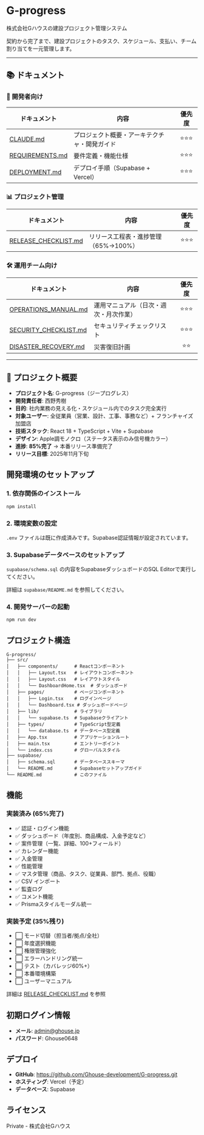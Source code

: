 # G-progress

株式会社Gハウスの建設プロジェクト管理システム

契約から完了まで、建設プロジェクトのタスク、スケジュール、支払い、チーム割り当てを一元管理します。

---

## 📚 ドキュメント

### 📖 開発者向け

| ドキュメント | 内容 | 優先度 |
|------------|------|:------:|
| [CLAUDE.md](./CLAUDE.md) | プロジェクト概要・アーキテクチャ・開発ガイド | ⭐⭐⭐ |
| [REQUIREMENTS.md](./REQUIREMENTS.md) | 要件定義・機能仕様 | ⭐⭐⭐ |
| [DEPLOYMENT.md](./DEPLOYMENT.md) | デプロイ手順（Supabase + Vercel） | ⭐⭐⭐ |

### 📊 プロジェクト管理

| ドキュメント | 内容 | 優先度 |
|------------|------|:------:|
| [RELEASE_CHECKLIST.md](./RELEASE_CHECKLIST.md) | リリース工程表・進捗管理（65%→100%） | ⭐⭐⭐ |

### 🛠️ 運用チーム向け

| ドキュメント | 内容 | 優先度 |
|------------|------|:------:|
| [OPERATIONS_MANUAL.md](./OPERATIONS_MANUAL.md) | 運用マニュアル（日次・週次・月次作業） | ⭐⭐⭐ |
| [SECURITY_CHECKLIST.md](./SECURITY_CHECKLIST.md) | セキュリティチェックリスト | ⭐⭐⭐ |
| [DISASTER_RECOVERY.md](./docs/DISASTER_RECOVERY.md) | 災害復旧計画 | ⭐⭐ |

---

## 🎯 プロジェクト概要

- **プロジェクト名**: G-progress（ジープログレス）
- **開発責任者**: 西野秀樹
- **目的**: 社内業務の見える化・スケジュール内でのタスク完全実行
- **対象ユーザー**: 全従業員（営業、設計、工事、事務など）+ フランチャイズ加盟店
- **技術スタック**: React 18 + TypeScript + Vite + Supabase
- **デザイン**: Apple調モノクロ（ステータス表示のみ信号機カラー）
- **進捗**: **85%完了** → 本番リリース準備完了
- **リリース目標**: 2025年11月下旬

## 開発環境のセットアップ

### 1. 依存関係のインストール

```bash
npm install
```

### 2. 環境変数の設定

`.env` ファイルは既に作成済みです。Supabase認証情報が設定されています。

### 3. Supabaseデータベースのセットアップ

`supabase/schema.sql` の内容をSupabaseダッシュボードのSQL Editorで実行してください。

詳細は `supabase/README.md` を参照してください。

### 4. 開発サーバーの起動

```bash
npm run dev
```

## プロジェクト構造

```
G-progress/
├── src/
│   ├── components/      # Reactコンポーネント
│   │   ├── Layout.tsx   # レイアウトコンポーネント
│   │   ├── Layout.css   # レイアウトスタイル
│   │   └── DashboardHome.tsx  # ダッシュボード
│   ├── pages/           # ページコンポーネント
│   │   ├── Login.tsx    # ログインページ
│   │   └── Dashboard.tsx # ダッシュボードページ
│   ├── lib/             # ライブラリ
│   │   └── supabase.ts  # Supabaseクライアント
│   ├── types/           # TypeScript型定義
│   │   └── database.ts  # データベース型定義
│   ├── App.tsx          # アプリケーションルート
│   ├── main.tsx         # エントリーポイント
│   └── index.css        # グローバルスタイル
├── supabase/
│   ├── schema.sql       # データベーススキーマ
│   └── README.md        # Supabaseセットアップガイド
└── README.md            # このファイル
```

## 機能

### 実装済み (65%完了)
- ✅ 認証・ログイン機能
- ✅ ダッシュボード（年度別、商品構成、入金予定など）
- ✅ 案件管理（一覧、詳細、100+フィールド）
- ✅ カレンダー機能
- ✅ 入金管理
- ✅ 性能管理
- ✅ マスタ管理（商品、タスク、従業員、部門、拠点、役職）
- ✅ CSV インポート
- ✅ 監査ログ
- ✅ コメント機能
- ✅ Prismaスタイルモーダル統一

### 実装予定 (35%残り)
- ⬜ モード切替（担当者/拠点/全社）
- ⬜ 年度選択機能
- ⬜ 権限管理強化
- ⬜ エラーハンドリング統一
- ⬜ テスト（カバレッジ60%+）
- ⬜ 本番環境構築
- ⬜ ユーザーマニュアル

詳細は [RELEASE_CHECKLIST.md](./RELEASE_CHECKLIST.md) を参照

## 初期ログイン情報

- **メール**: admin@ghouse.jp
- **パスワード**: Ghouse0648

## デプロイ

- **GitHub**: https://github.com/Ghouse-development/G-progress.git
- **ホスティング**: Vercel（予定）
- **データベース**: Supabase

## ライセンス

Private - 株式会社Gハウス
